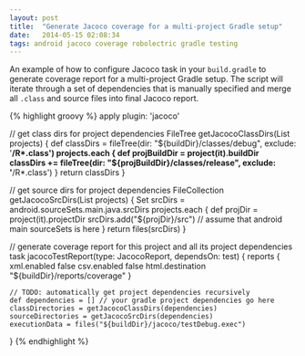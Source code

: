 ```yaml
---
layout: post
title:  "Generate Jacoco coverage for a multi-project Gradle setup"
date:   2014-05-15 02:08:34
tags: android jacoco coverage robolectric gradle testing
---
```


An example of how to configure Jacoco task in your `build.gradle` to generate coverage
report for a multi-project Gradle setup. The script will iterate through a set of
dependencies that is manually specified and merge all `.class` and source files into
final Jacoco report.

{% highlight groovy %}
apply plugin: 'jacoco'

// get class dirs for project dependencies
FileTree getJacocoClassDirs(List projects) {
    def classDirs = fileTree(dir: "${buildDir}/classes/debug", exclude: '**/R*.class')
    projects.each {
        def projBuildDir = project(it).buildDir
        classDirs += fileTree(dir: "${projBuildDir}/classes/release", exclude: '**/R*.class')
    }
    return classDirs
}

// get source dirs for project dependencies
FileCollection getJacocoSrcDirs(List projects) {
    Set srcDirs = android.sourceSets.main.java.srcDirs
    projects.each {
        def projDir = project(it).projectDir
        srcDirs.add("${projDir}/src") // assume that android main sourceSets is here
    }
    return files(srcDirs)
}

// generate coverage report for this project and all its project dependencies
task jacocoTestReport(type: JacocoReport, dependsOn: test) {
    reports {
        xml.enabled false
        csv.enabled false
        html.destination "${buildDir}/reports/coverage"
    }

    // TODO: automatically get project dependencies recursively
    def dependencies = [] // your gradle project dependencies go here
    classDirectories = getJacocoClassDirs(dependencies)
    sourceDirectories = getJacocoSrcDirs(dependencies)
    executionData = files("${buildDir}/jacoco/testDebug.exec")
}
{% endhighlight %}
